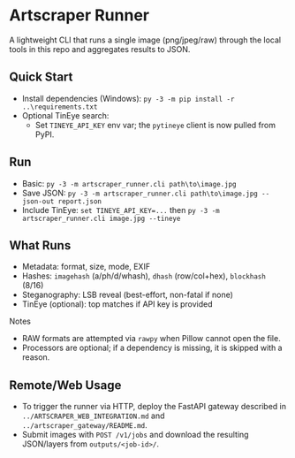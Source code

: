 # Artscraper Runner

A lightweight CLI that runs a single image (png/jpeg/raw) through the local tools in this repo and aggregates results to JSON.

## Quick Start
- Install dependencies (Windows): `py -3 -m pip install -r ..\requirements.txt`
- Optional TinEye search:
  - Set `TINEYE_API_KEY` env var; the `pytineye` client is now pulled from PyPI.

## Run
- Basic: `py -3 -m artscraper_runner.cli path\to\image.jpg`
- Save JSON: `py -3 -m artscraper_runner.cli path\to\image.jpg --json-out report.json`
- Include TinEye: `set TINEYE_API_KEY=...` then `py -3 -m artscraper_runner.cli image.jpg --tineye`

## What Runs
- Metadata: format, size, mode, EXIF
- Hashes: `imagehash` (a/ph/d/whash), `dhash` (row/col+hex), `blockhash` (8/16)
- Steganography: LSB reveal (best-effort, non-fatal if none)
- TinEye (optional): top matches if API key is provided

Notes
- RAW formats are attempted via `rawpy` when Pillow cannot open the file.
- Processors are optional; if a dependency is missing, it is skipped with a reason.

## Remote/Web Usage
- To trigger the runner via HTTP, deploy the FastAPI gateway described in `../ARTSCRAPER_WEB_INTEGRATION.md` and `../artscraper_gateway/README.md`.
- Submit images with `POST /v1/jobs` and download the resulting JSON/layers from `outputs/<job-id>/`.
